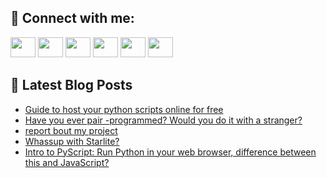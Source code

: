 ## 🔎 Connect with me:
[<img height="32" width="40" src="https://cdn.jsdelivr.net/npm/simple-icons@v5/icons/telegram.svg" />](https://t.me/bullbesh)
[<img height="32" width="40" src="https://cdn.jsdelivr.net/npm/simple-icons@v5/icons/vk.svg" />](https://vk.com/bullbesh)
[<img height="32" width="40" src="https://cdn.jsdelivr.net/npm/simple-icons@v5/icons/twitter.svg" />](https://twitter.com/bullbesh1)
[<img height="32" width="40" src="https://cdn.jsdelivr.net/npm/simple-icons@v5/icons/instagram.svg" />](https://www.instagram.com/bullbesh)
[<img height="32" width="40" src="https://cdn.jsdelivr.net/npm/simple-icons@v5/icons/reddit.svg" />](https://www.reddit.com/user/bullbesh)
[<img height="32" width="40" src="https://cdn.jsdelivr.net/npm/simple-icons@v5/icons/youtube.svg" />](https://www.youtube.com/channel/UCtfjRs6uzgq5mfm8S06WTcg)

## 📕 Latest Blog Posts
<!-- BLOG-POST-LIST:START -->
- [Guide to host your python scripts online for free](https://www.reddit.com/r/Python/comments/vgneq2/guide_to_host_your_python_scripts_online_for_free/)
- [Have you ever pair -programmed? Would you do it with a stranger?](https://www.reddit.com/r/Python/comments/vgmifn/have_you_ever_pair_programmed_would_you_do_it/)
- [report bout my project](https://www.reddit.com/r/Python/comments/vglrbe/report_bout_my_project/)
- [Whassup with Starlite?](https://www.reddit.com/r/Python/comments/vgk1gg/whassup_with_starlite/)
- [Intro to PyScript: Run Python in your web browser, difference between this and JavaScript?](https://www.reddit.com/r/Python/comments/vgjvsi/intro_to_pyscript_run_python_in_your_web_browser/)
<!-- BLOG-POST-LIST:END -->
